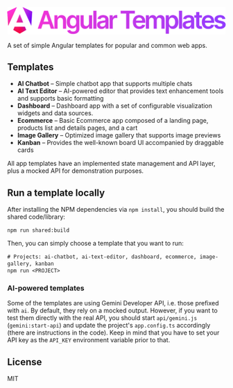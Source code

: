 ![Angular Templates](assets/ngx-templates-logo.png)

A set of simple Angular templates for popular and common web apps.

## Templates

- **AI Chatbot** – Simple chatbot app that supports multiple chats
- **AI Text Editor** – AI-powered editor that provides text enhancement tools and supports basic formatting
- **Dashboard** – Dashboard app with a set of configurable visualization widgets and data sources.
- **Ecommerce** – Basic Ecommerce app composed of a landing page, products list and details pages, and a cart
- **Image Gallery** – Optimized image gallery that supports image previews
- **Kanban** – Provides the well-known board UI accompanied by draggable cards

All app templates have an implemented state management and API layer, plus a mocked API for demonstration purposes.

## Run a template locally

After installing the NPM dependencies via `npm install`, you should build the shared code/library:

```shell
npm run shared:build
```

Then, you can simply choose a template that you want to run:

```shell
# Projects: ai-chatbot, ai-text-editor, dashboard, ecommerce, image-gallery, kanban
npm run <PROJECT>
```

### AI-powered templates

Some of the templates are using Gemini Developer API, i.e. those prefixed with `ai`. By default, they rely on a mocked output. However, if you want to test them directly with the real API, you should start `api/gemini.js` (`gemini:start-api`) and update the project's `app.config.ts` accordingly (there are instructions in the code). Keep in mind that you have to set your API key as the `API_KEY` environment variable prior to that.

## License

MIT
